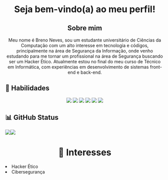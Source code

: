 <div align="center">
<h1> Seja bem-vindo(a) ao meu perfil! </h1>

## Sobre mim

Meu nome é Breno Neves, sou um estudante universitário de Ciências da Computação com um alto interesse em tecnologia e códigos, principalmente na área de Segurança da Informação, onde venho estudando para me tornar um profissional na área de Segurança buscando ser um Hacker Ético. Atualmente estou no final do meu curso de Técnico em Informática, com experiências em desenvolvimento de sistemas front-end e back-end.
</div>

## 🚩 Habilidades

<p align="center">
  <img src="https://img.shields.io/badge/HTML5-E34F26?style=for-the-badge&logo=html5&logoColor=white" />
  <img src="https://img.shields.io/badge/CSS3-1572B6?style=for-the-badge&logo=css3&logoColor=white" />
  <img src="https://img.shields.io/badge/PHP-777BB4?style=for-the-badge&logo=php&logoColor=white" />
  <img src="https://img.shields.io/badge/MySQL-4479A1?style=for-the-badge&logo=mysql&logoColor=white" />
  <img src="https://img.shields.io/badge/C-00599C?style=for-the-badge&logo=c&logoColor=white" />
  <img src="https://img.shields.io/badge/VSCode-007ACC?style=for-the-badge&logo=visualstudiocode&logoColor=white" />
</p>

## 📊 GitHub Status

<p align="left">
  <img src="https://github-readme-stats.vercel.app/api?username=BrenoNevess&show_icons=true&theme=onedark" /><img src="https://github-readme-stats.vercel.app/api/top-langs/?username=BrenoNevess&layout=compact&theme=onedark" />
</p>

<div align="center">
  <h1>👀 Interesses</h1>
</div>

<td>
  <li>Hacker Ético</li>
  <li>Cibersegurança</li>
</td>
